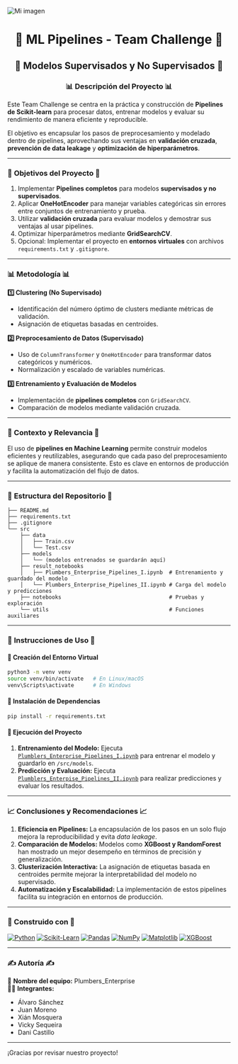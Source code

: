 ![Mi imagen](imagenes/mi_imagen.png)

<h1 align="center">🔄 ML Pipelines - Team Challenge 🔄</h1>

## <div align="center"> 🤖 Modelos Supervisados y No Supervisados 🤖</div>

### <div align="center">📊 Descripción del Proyecto 📊</div>

Este Team Challenge se centra en la práctica y construcción de **Pipelines de Scikit-learn** para procesar datos, entrenar modelos y evaluar su rendimiento de manera eficiente y reproducible. 

El objetivo es encapsular los pasos de preprocesamiento y modelado dentro de pipelines, aprovechando sus ventajas en **validación cruzada**, **prevención de data leakage** y **optimización de hiperparámetros**.

-------------------------

### 🎯 **Objetivos del Proyecto** 🎯

1. Implementar **Pipelines completos** para modelos **supervisados y no supervisados**.
2. Aplicar **OneHotEncoder** para manejar variables categóricas sin errores entre conjuntos de entrenamiento y prueba.
3. Utilizar **validación cruzada** para evaluar modelos y demostrar sus ventajas al usar pipelines.
4. Optimizar hiperparámetros mediante **GridSearchCV**.
5. Opcional: Implementar el proyecto en **entornos virtuales** con archivos `requirements.txt` y `.gitignore`.

-------------------------

### 📊 **Metodología** 📊

**1️⃣ Clustering (No Supervisado)**
- Identificación del número óptimo de clusters mediante métricas de validación.
- Asignación de etiquetas basadas en centroides.

**2️⃣ Preprocesamiento de Datos (Supervisado)**
- Uso de `ColumnTransformer` y `OneHotEncoder` para transformar datos categóricos y numéricos.
- Normalización y escalado de variables numéricas.

**3️⃣ Entrenamiento y Evaluación de Modelos**
- Implementación de **pipelines completos** con `GridSearchCV`.
- Comparación de modelos mediante validación cruzada.

-------------------------

### 📌 Contexto y Relevancia 📌

El uso de **pipelines en Machine Learning** permite construir modelos eficientes y reutilizables, asegurando que cada paso del preprocesamiento se aplique de manera consistente. Esto es clave en entornos de producción y facilita la automatización del flujo de datos.

-------------------------

### 📂 **Estructura del Repositorio** 📂

```
├── README.md
├── requirements.txt
├── .gitignore
└── src
    ├── data
    │   ├── Train.csv
    │   └── Test.csv
    ├── models
    │   └── (modelos entrenados se guardarán aquí)
    ├── result_notebooks
    │   ├── Plumbers_Enterprise_Pipelines_I.ipynb  # Entrenamiento y guardado del modelo
    │   └── Plumbers_Enterprise_Pipelines_II.ipynb # Carga del modelo y predicciones
    ├── notebooks                                  # Pruebas y exploración
    └── utils                                      # Funciones auxiliares
```

-------------------------

### 📌 **Instrucciones de Uso** 📌

#### 🔹 **Creación del Entorno Virtual**

```bash
python3 -m venv venv
source venv/bin/activate   # En Linux/macOS
venv\Scripts\activate      # En Windows
```

#### 🔹 **Instalación de Dependencias**

```bash
pip install -r requirements.txt
```

#### 🔹 **Ejecución del Proyecto**

1. **Entrenamiento del Modelo:** Ejecuta [`Plumblers_Enterprise_Pipelines_I.ipynb`](src/result_notebooks/<nombre_grupo>_Pipelines_I.ipynb) para entrenar el modelo y guardarlo en `/src/models`.
2. **Predicción y Evaluación:** Ejecuta [`Plumblers_Enterpise_Pipelines_II.ipynb`](src/result_notebooks/<nombre_grupo>_Pipelines_II.ipynb) para realizar predicciones y evaluar los resultados.

-------------------------

### 📈 **Conclusiones y Recomendaciones** 📈

1. **Eficiencia en Pipelines:** La encapsulación de los pasos en un solo flujo mejora la reproducibilidad y evita *data leakage*.
2. **Comparación de Modelos:** Modelos como **XGBoost y RandomForest** han mostrado un mejor desempeño en términos de precisión y generalización.
3. **Clusterización Interactiva:** La asignación de etiquetas basada en centroides permite mejorar la interpretabilidad del modelo no supervisado.
4. **Automatización y Escalabilidad:** La implementación de estos pipelines facilita su integración en entornos de producción.

-------------------------

### 🔧 Construido con 🔧

[![Python](https://img.shields.io/badge/Python-3776AB?style=flat-square&logo=python&logoColor=white)](https://www.python.org/)
[![Scikit-Learn](https://img.shields.io/badge/Scikit--Learn-F7931E?style=flat-square&logo=scikit-learn&logoColor=white)](https://scikit-learn.org/)
[![Pandas](https://img.shields.io/badge/Pandas-150458?style=flat-square&logo=pandas&logoColor=white)](https://pandas.pydata.org/)
[![NumPy](https://img.shields.io/badge/Numpy-013243?style=flat-square&logo=numpy&logoColor=white)](https://numpy.org/)
[![Matplotlib](https://img.shields.io/badge/Matplotlib-003b57?style=flat-square&logo=matplotlib&logoColor=white)](https://matplotlib.org/)
[![XGBoost](https://img.shields.io/badge/XGBoost-AA2222?style=flat-square&logo=xgboost&logoColor=white)](https://xgboost.readthedocs.io/en/stable/)

-------------------------

### ✍️ Autoría ✍️

👥 **Nombre del equipo:** Plumbers_Enterprise  
🧑‍💻 **Integrantes:**  
- Álvaro Sánchez  
- Juan Moreno  
- Xián Mosquera  
- Vicky Sequeira  
- Dani Castillo  

-------------------------

¡Gracias por revisar nuestro proyecto! 
